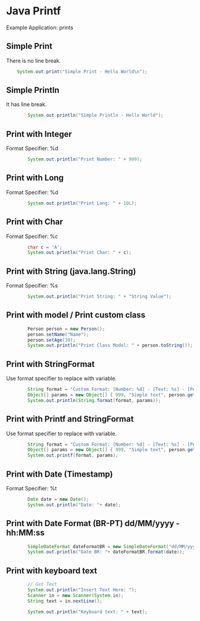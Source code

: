 # Java Printf


Example Application: prints

## Simple Print

There is no line break.

```java
	System.out.print("Simple Print - Hello World\n");
```

## Simple Println

It has line break.

```java
		System.out.println("Simple Println - Hello World");
```


## Print with Integer

Format Specifier: %d

```java
		System.out.println("Print Number: " + 999);
```


## Print with Long

Format Specifier: %d

```java
		System.out.println("Print Long: " + 10L);
```

## Print with Char

Format Specifier: %c

```java
		char c = 'A';
		System.out.println("Print Char: " + c);
```
		
## Print with String (java.lang.String)

Format Specifier: %s

```java
		System.out.println("Print String: " + "String Value");
```

## Print with model / Print custom class

```java
		Person person = new Person();
		person.setName("Name");
		person.setAge(30);
		System.out.println("Print Class Model: " + person.toString());
```

## Print with StringFormat

Use format specifier to replace with variable.

```java
		String format = "Custom Format: [Number: %d] - [Text: %s] - [Person Name: %s, Person Age: %d]";
		Object[] params = new Object[] { 999, "Simple text", person.getName(), person.getAge() };
		System.out.println(String.format(format, params));
```
		
## Print with Printf and StringFormat

Use format specifier to replace with variable.

```java
		String format = "Custom Format: [Number: %d] - [Text: %s] - [Person Name: %s, Person Age: %d]";
		Object[] params = new Object[] { 999, "Simple text", person.getName(), person.getAge() };
		System.out.printf(format, params);
```
		
		
## Print with Date (Timestamp)

Format Specifier: %t

```java
		Date date = new Date();
		System.out.println("Date: "+ date);
```
		
## Print with Date Format (BR-PT) dd/MM/yyyy - hh:MM:ss
```java
		SimpleDateFormat dateFormatBR = new SimpleDateFormat("dd/MM/yyyy - hh:MM:ss");
		System.out.println("Date BR: "+ dateFormatBR.format(date));
```
		
## Print with keyboard text
```java
		// Get Text
		System.out.println("Insert Text Here: ");
		Scanner in = new Scanner(System.in);
		String text = in.nextLine();
		
		System.out.println("Keyboard text: " + text);
```
		